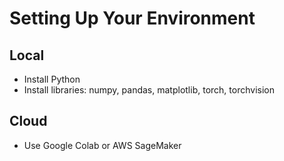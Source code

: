 # Setting Up Your Environment

## Local
- Install Python
- Install libraries: numpy, pandas, matplotlib, torch, torchvision

## Cloud
- Use Google Colab or AWS SageMaker
